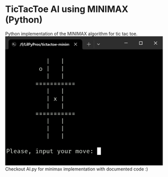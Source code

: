 # TicTacToe AI using MINIMAX (Python)
Python implementation of the MINIMAX algorithm for tic tac toe.
<br>
![alt text](https://github.com/PAWAN-G14/tictactoe-minimax-python/blob/main/screenshot.png?raw=true)
<br>
Checkout AI.py for minimax implementation with documented code :)
